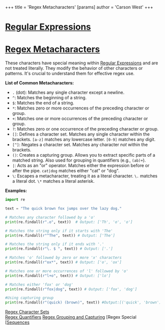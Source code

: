 +++
 title = 'Regex Metacharacters'
[params]
	author = 'Carson West'
+++
# [Regular Expressions](./../regular-expressions/)
# [Regex Metacharacters](./../regex-metacharacters/) 
These characters have special meaning within [Regular Expressions](./../regular-expressions/) and are not treated literally.  They modify the behavior of other characters or patterns.  It's crucial to understand them for effective regex use.

**List of Common Metacharacters:**

* `.` (dot): Matches any single character except a newline.
* `^`: Matches the beginning of a string.
* ` $ `: Matches the end of a string.
* `*`: Matches zero or more occurrences of the preceding character or group.
* `+`: Matches one or more occurrences of the preceding character or group.
* `?`: Matches zero or one occurrence of the preceding character or group.
* `[]`: Defines a character set.  Matches any single character within the brackets.  `[a-z]` matches any lowercase letter. `[0-9]` matches any digit.
* `[^]`:  Negates a character set. Matches any character *not* within the brackets.
* `()`: Creates a capturing group. Allows you to extract specific parts of a matched string.  Also used for grouping in quantifiers (e.g., `(ab)+`).
* `|`: Acts as an "or" operator. Matches either the expression before or after the pipe.  `cat|dog` matches either "cat" or "dog".
* `\`: Escapes a metacharacter, treating it as a literal character.  `\.` matches a literal dot.  `\*` matches a literal asterisk.


**Examples:**

```python
import re

text = "The quick brown fox jumps over the lazy dog."

# Matches any character followed by a 'o'
print(re.findall(r".o", text))  # Output: ['Th', 'o', 'o']

# Matches the string only if it starts with 'The'
print(re.findall(r"^The", text)) # Output: ['The']

# Matches the string only if it ends with '.'
print(re.findall(r"\. $ ", text)) # Output: ['.']

# Matches 'o' followed by zero or more 'x' characters
print(re.findall(r"ox*", text)) # Output: ['o', 'ox']

# Matches one or more occurrences of 'l' followed by 'o'
print(re.findall(r"l+o", text)) # Output: ['lo']

# Matches either 'fox' or 'dog'
print(re.findall(r"fox|dog", text)) # Output: ['fox', 'dog']

#Using capturing group
print(re.findall(r"(quick) (brown)", text)) #Output:[('quick', 'brown')]

```

[Regex Character Sets](./../regex-character-sets/)  
[Regex Quantifiers](./../regex-quantifiers/)
[Regex Grouping and Capturing](./../regex-grouping-and-capturing/)
[Regex Special [[Sequences](./../regex-special-[[sequences/)


